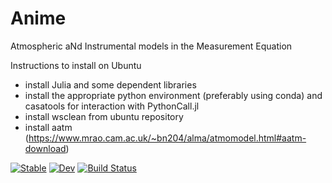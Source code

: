 # Anime

Atmospheric aNd Instrumental models in the Measurement Equation

Instructions to install on Ubuntu

- install Julia and some dependent libraries
- install the appropriate python environment (preferably using conda) and casatools for interaction with PythonCall.jl
- install wsclean from ubuntu repository
- install aatm (https://www.mrao.cam.ac.uk/~bn204/alma/atmomodel.html#aatm-download)

[![Stable](https://img.shields.io/badge/docs-stable-blue.svg)](https://iniyannatarajan.github.io/Anime.jl/stable/)
[![Dev](https://img.shields.io/badge/docs-dev-blue.svg)](https://iniyannatarajan.github.io/Anime.jl/dev/)
[![Build Status](https://github.com/iniyannatarajan/Anime.jl/actions/workflows/CI.yml/badge.svg?branch=main)](https://github.com/iniyannatarajan/Anime.jl/actions/workflows/CI.yml?query=branch%3Amain)
